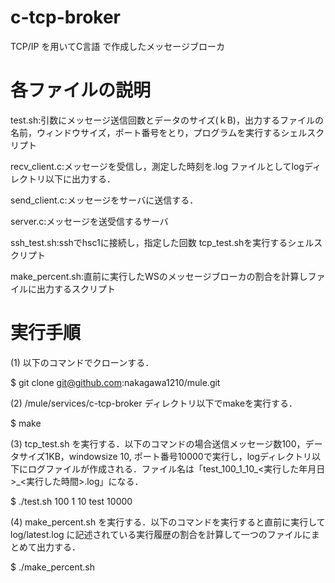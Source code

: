 c-tcp-broker 
===================================

TCP/IP を用いてC言語 で作成したメッセージブローカ

# 各ファイルの説明

test.sh:引数にメッセージ送信回数とデータのサイズ(ｋB)，出力するファイルの名前，ウィンドウサイズ，ポート番号をとり，プログラムを実行するシェルスクリプト

recv_client.c:メッセージを受信し，測定した時刻を.log ファイルとしてlogディレクトリ以下に出力する．

send_client.c:メッセージをサーバに送信する．

server.c:メッセージを送受信するサーバ

ssh_test.sh:sshでhsc1に接続し，指定した回数 tcp_test.shを実行するシェルスクリプト

make_percent.sh:直前に実行したWSのメッセージブローカの割合を計算しファイルに出力するスクリプト

# 実行手順
(1) 以下のコマンドでクローンする．

$ git clone git@github.com:nakagawa1210/mule.git

(2) /mule/services/c-tcp-broker ディレクトリ以下でmakeを実行する．

$ make

(3) tcp_test.sh を実行する．以下のコマンドの場合送信メッセージ数100，データサイズ1KB，windowsize 10, ポート番号10000で実行し，logディレクトリ以下にログファイルが作成される．ファイル名は「test_100_1_10_<実行した年月日>_<実行した時間>.log」になる．

$ ./test.sh 100 1 10 test 10000

(4) make_percent.sh を実行する．以下のコマンドを実行すると直前に実行してlog/latest.log に記述されている実行履歴の割合を計算して一つのファイルにまとめて出力する．

$ ./make_percent.sh
